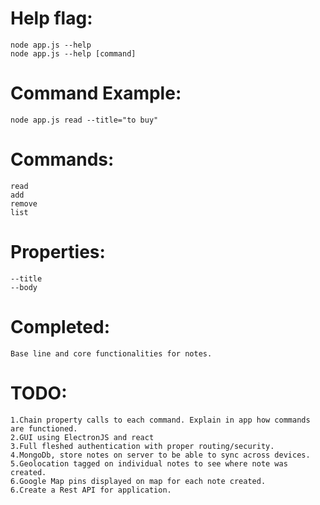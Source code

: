 # Help flag:
```
node app.js --help
node app.js --help [command]
```

# Command Example:
```
node app.js read --title="to buy"
```

# Commands:
```
read
add
remove
list
```

# Properties:
```
--title
--body
```

# Completed:
```
Base line and core functionalities for notes.
```

# TODO:

```
1.Chain property calls to each command. Explain in app how commands are functioned.
2.GUI using ElectronJS and react
3.Full fleshed authentication with proper routing/security.
4.MongoDb, store notes on server to be able to sync across devices.
5.Geolocation tagged on individual notes to see where note was created.
6.Google Map pins displayed on map for each note created.
6.Create a Rest API for application.
```
